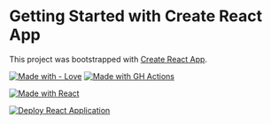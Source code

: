 # Getting Started with Create React App

This project was bootstrapped with [Create React App](https://github.com/facebook/create-react-app).

[![Made with - Love](https://img.shields.io/badge/Made_with-Love-red)](https://)
[![Made with GH Actions](https://img.shields.io/badge/CI-GitHub_Actions-blue?logo=github-actions&logoColor=white)](https://github.com/features/actions "Go to GitHub Actions homepage")

[![Made with React](https://img.shields.io/badge/React-17-blue?logo=react&logoColor=white)](https://reactjs.org "Go to React homepage")

[![Deploy React Application](https://github.com/BulochkaBU/Portfolio-React/actions/workflows/node.js.yml/badge.svg)](https://github.com/BulochkaBU/Portfolio-React/actions/workflows/node.js.yml)
